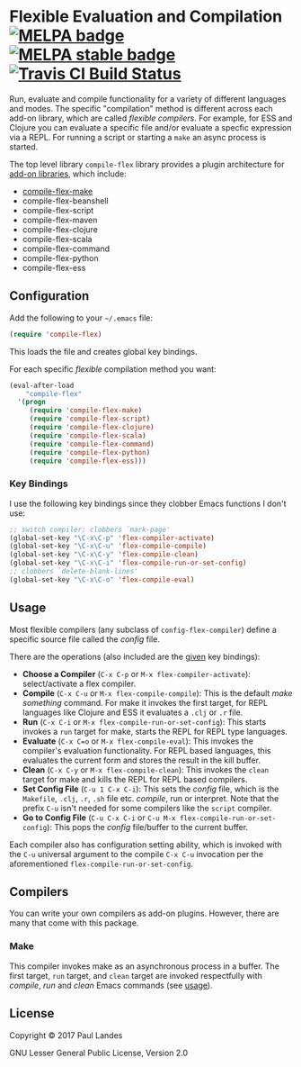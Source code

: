 # Flexible Evaluation and Compilation [![MELPA badge][melpa-badge]][melpa-link] [![MELPA stable badge][melpa-stable-badge]][melpa-stable-link] [![Travis CI Build Status][travis-badge]][travis-link]

  [melpa-link]: https://melpa.org/#/compile-flex
  [melpa-stable-link]: https://stable.melpa.org/#/compile-flex
  [melpa-badge]: https://melpa.org/packages/compile-flex-badge.svg
  [melpa-stable-badge]: https://stable.melpa.org/packages/compile-flex-badge.svg
  [travis-link]: https://travis-ci.org/plandes/compile-flex
  [travis-badge]: https://travis-ci.org/plandes/compile-flex.svg?branch=master

Run, evaluate and compile functionality for a variety of different languages
and modes.  The specific "compilation" method is different across each add-on
library, which are called *flexible compilers*.  For example, for ESS and
Clojure you can evaluate a specific file and/or evaluate a specfic expression
via a REPL.  For running a script or starting a `make` an async process is
started.

The top level library `compile-flex` library provides a plugin architecture for
[add-on libraries](#compilers), which include:
* [compile-flex-make](#make)
* compile-flex-beanshell
* compile-flex-script
* compile-flex-maven
* compile-flex-clojure
* compile-flex-scala
* compile-flex-command
* compile-flex-python
* compile-flex-ess


## Configuration

Add the following to your `~/.emacs` file:
```lisp
(require 'compile-flex)
```
This loads the file and creates global key bindings.

For each specific *flexible* compilation method you want:
```lisp
(eval-after-load
    "compile-flex"
  '(progn
     (require 'compile-flex-make)
     (require 'compile-flex-script)
     (require 'compile-flex-clojure)
     (require 'compile-flex-scala)
     (require 'compile-flex-command)
     (require 'compile-flex-python)
     (require 'compile-flex-ess)))
```

### Key Bindings

I use the following key bindings since they clobber Emacs functions I don't
use:
```lisp
;; switch compiler; clobbers `mark-page'
(global-set-key "\C-x\C-p" 'flex-compiler-activate)
(global-set-key "\C-x\C-u" 'flex-compile-compile)
(global-set-key "\C-x\C-y" 'flex-compile-clean)
(global-set-key "\C-x\C-i" 'flex-compile-run-or-set-config)
;; clobbers `delete-blank-lines'
(global-set-key "\C-x\C-o" 'flex-compile-eval)
```


## Usage

Most flexible compilers (any subclass of `config-flex-compiler`) define a
specific source file called the *config* file.

There are the operations (also included are the [given](#key-bindings) key
bindings):
* **Choose a Compiler** (`C-x C-p` or `M-x flex-compiler-activate`):
  select/activate a flex compiler.
* **Compile** (`C-x C-u` or `M-x flex-compile-compile`): This is the default
  *make something* command.  For make it invokes the first target, for REPL
  languages like Clojure and ESS it evaluates a `.clj` or `.r` file.
* **Run** (`C-x C-i` or `M-x flex-compile-run-or-set-config`): This starts
  invokes a `run` target for make, starts the REPL for REPL type languages.
* **Evaluate** (`C-x C=o` or `M-x flex-compile-eval`): This invokes the
  compiler's evaluation functionality.  For REPL based languages, this
  evaluates the current form and stores the result in the kill buffer.
* **Clean** (`C-x C-y` or `M-x flex-compile-clean`): This invokes the `clean`
  target for make and kills the REPL for REPL based compilers.
* **Set Config File** (`C-u 1 C-x C-i`): This sets the *config* file, which is the
  `Makefile`, `.clj`, `.r`, `.sh` file etc. *compile*, run or interpret.  Note
  that the prefix `C-u` isn't needed for some compilers like the `script`
  compiler.
* **Go to Config File** (`C-u C-x C-i` or `C-u M-x
  flex-compile-run-or-set-config`): This pops the *config* file/buffer to the
  current buffer.

Each compiler also has configuration setting ability, which is invoked with the
`C-u` universal argument to the compile `C-x C-u` invocation per the
aforementioned `flex-compile-run-or-set-config`.


## Compilers

You can write your own compilers as add-on plugins.  However, there are many
that come with this package.

### Make

This compiler invokes make as an asynchronous process in a buffer.  The first
target, `run` target, and `clean` target are invoked respectfully with
*compile*, *run* and *clean* Emacs commands (see [usage](#usage)).


## License

Copyright © 2017 Paul Landes

GNU Lesser General Public License, Version 2.0
